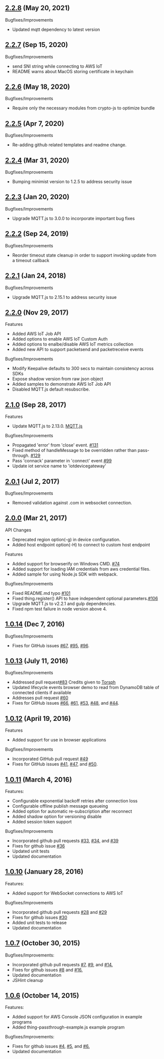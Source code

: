 ## [2.2.8](https://github.com/aws/aws-iot-device-sdk-js/releases/tag/v2.2.8) (May 20, 2021)

Bugfixes/Improvements
  - Updated mqtt dependency to latest version

## [2.2.7](https://github.com/aws/aws-iot-device-sdk-js/releases/tag/v2.2.7) (Sep 15, 2020)

Bugfixes/Improvements
  - send SNI string while connecting to AWS IoT
  - README warns about MacOS storing certificate in keychain

## [2.2.6](https://github.com/aws/aws-iot-device-sdk-js/releases/tag/v2.2.6) (May 18, 2020)

Bugfixes/Improvements
  - Require only the necessary modules from crypto-js to optimize bundle

## [2.2.5](https://github.com/aws/aws-iot-device-sdk-js/releases/tag/v2.2.5) (Apr 7, 2020)

Bugfixes/Improvements
  - Re-adding github related templates and readme change.

## [2.2.4](https://github.com/aws/aws-iot-device-sdk-js/releases/tag/v2.2.4) (Mar 31, 2020)

Bugfixes/Improvements
  - Bumping minimist version to 1.2.5 to address security issue

## [2.2.3](https://github.com/aws/aws-iot-device-sdk-js/releases/tag/v2.2.3) (Jan 20, 2020)

Bugfixes/Improvements
  - Upgrade MQTT.js to 3.0.0 to incorporate important bug fixes

## [2.2.2](https://github.com/aws/aws-iot-device-sdk-js/releases/tag/v2.2.2) (Sep 24, 2019)

Bugfixes/Improvements
  - Reorder timeout state cleanup in order to support invoking update from a timeout callback

## [2.2.1](https://github.com/aws/aws-iot-device-sdk-js/releases/tag/v2.2.1) (Jan 24, 2018)

Bugfixes/Improvements
  - Upgrade MQTT.js to 2.15.1 to address security issue

## [2.2.0](https://github.com/aws/aws-iot-device-sdk-js/releases/tag/v2.2.0) (Nov 29, 2017)

Features
  - Added AWS IoT Job API
  - Added options to enable AWS IoT Custom Auth
  - Added options to enalbe/disable AWS IoT metrics collection
  - Added new API to support packetsend and packetreceive events

Bugfixes/Improvements
  - Modify Keepalive defaults to 300 secs to maintain consistency across SDKs
  - Expose shadow version from raw json object
  - Added samples to demonstrate AWS IoT Job API
  - Disabled MQTT.js default resubscribe.

## [2.1.0](https://github.com/aws/aws-iot-device-sdk-js/releases/tag/v2.0.1) (Sep 28, 2017)

Features
  - Update MQTT.js to 2.13.0. [MQTT.js](https://github.com/mqttjs/MQTT.js/releases/tag/v2.13.0)

Bugfixes/Improvements
  - Propagated 'error' from 'close' event. [#131](https://github.com/aws/aws-iot-device-sdk-js/pull/131)
  - Fixed method of handleMessage to be overridden rather than pass-through. [#129](https://github.com/aws/aws-iot-device-sdk-js/pull/129)
  - Pass 'connack' parameter in 'connect' event  [#99](https://github.com/aws/aws-iot-device-sdk-js/pull/99)
  - Update iot service name to 'iotdevicegateway'

## [2.0.1](https://github.com/aws/aws-iot-device-sdk-js/releases/tag/v2.0.1) (Jul 2, 2017)

Bugfixes/Improvements
  - Removed validation against .com in websocket connection.

## [2.0.0](https://github.com/aws/aws-iot-device-sdk-js/releases/tag/v2.0.0) (Mar 21, 2017)

API Changes
  - Deprecated region option(-g) in device configuration.
  - Added host endpoint option(-H) to connect to custom host endpoint

Features
  - Added support for browserify on Windows CMD. [#74](https://github.com/aws/aws-iot-device-sdk-js/issues/74)
  - Added support for loading IAM credentials from aws credential files.
  - Added sample for using Node.js SDK with webpack.

Bugfixes/Improvements
  - Fixed README.md typo [#101](https://github.com/aws/aws-iot-device-sdk-js/issues/101)
  - Fixed thing.register() API to have independent optional parameters.[#106](https://github.com/aws/aws-iot-device-sdk-js/issues/106)
  - Upgrade MQTT.js to v2.2.1 and gulp dependencies.
  - Fixed npm test failure in node version above 4.

## [1.0.14](https://github.com/aws/aws-iot-device-sdk-js/releases/tag/v1.0.14) (Dec 7, 2016)

Bugfixes/Improvements
  - Fixes for GitHub issues [#67]( https://github.com/aws/aws-iot-device-sdk-js/issues/67), [#95](https://github.com/aws/aws-iot-device-sdk-js/issues/95), [#96](https://github.com/aws/aws-iot-device-sdk-js/issues/96).

## [1.0.13](https://github.com/aws/aws-iot-device-sdk-js/releases/tag/v1.0.13) (July 11, 2016)

Bugfixes/Improvements
  - Addressed pull request[#83](https://github.com/aws/aws-iot-device-sdk-js/pull/83) Credits given to [Torsph](https://github.com/Torsph)
  - Updated lifecycle events browser demo to read from DynamoDB table of connected clients if available
  - Addresses pull request [#60](https://github.com/aws/aws-iot-device-sdk-js/pull/60)
  - Fixes for GitHub issues [#66](https://github.com/aws/aws-iot-device-sdk-js/issues/66), [#61](https://github.com/aws/aws-iot-device-sdk-js/issues/61), [#53](https://github.com/aws/aws-iot-device-sdk-js/issues/53), [#48](https://github.com/aws/aws-iot-device-sdk-js/issues/48), and [#44](https://github.com/aws/aws-iot-device-sdk-js/issues/44).

## [1.0.12](https://github.com/aws/aws-iot-device-sdk-js/releases/tag/v1.0.12) (April 19, 2016)

Features
  - Added support for use in browser applications

Bugfixes/Improvements
  - Incorporated GitHub pull request [#49](https://github.com/aws/aws-iot-device-sdk-js/pull/49)
  - Fixes for GitHub issues [#41](https://github.com/aws/aws-iot-device-sdk-js/issues/41), [#47](https://github.com/aws/aws-iot-device-sdk-js/issues/47), and [#50](https://github.com/aws/aws-iot-device-sdk-js/issues/50).

## [1.0.11](https://github.com/aws/aws-iot-device-sdk-js/releases/tag/v1.0.11) (March 4, 2016)

Features:
  - Configurable exponential backoff retries after connection loss
  - Configurable offline publish message queueing
  - Added option for automatic re-subscription after reconnect
  - Added shadow option for versioning disable
  - Added session token support

Bugfixes/Improvements
  - Incorporated github pull requests [#33](https://github.com/aws/aws-iot-device-sdk-js/pull/33), [#34](https://github.com/aws/aws-iot-device-sdk-js/pull/34), and [#39](https://github.com/aws/aws-iot-device-sdk-js/pull/39)
  - Fixes for github issue [#36](https://github.com/aws/aws-iot-device-sdk-js/issues/36)
  - Updated unit tests
  - Updated documentation

## [1.0.10](https://github.com/aws/aws-iot-device-sdk-js/releases/tag/v1.0.10) (January 28, 2016)

Features:
  - Added support for WebSocket connections to AWS IoT

Bugfixes/Improvements
  - Incorporated github pull requests [#28](https://github.com/aws/aws-iot-device-sdk-js/pull/28) and [#29](https://github.com/aws/aws-iot-device-sdk-js/pull/29)
  - Fixes for github issues [#30](https://github.com/aws/aws-iot-device-sdk-js/issues/30)
  - Added unit tests to release
  - Updated documentation

## [1.0.7](https://github.com/aws/aws-iot-device-sdk-js/releases/tag/v1.0.7) (October 30, 2015)

Bugfixes/Improvements:
  - Incorporated github pull requests [#7](https://github.com/aws/aws-iot-device-sdk-js/pull/7), [#9](https://github.com/aws/aws-iot-device-sdk-js/pull/9), and [#14.](https://github.com/aws/aws-iot-device-sdk-js/pull/14)
  - Fixes for github issues [#8](https://github.com/aws/aws-iot-device-sdk-js/issues/8) and [#16.](https://github.com/aws/aws-iot-device-sdk-js/issues/16)
  - Updated documentation
  - JSHint cleanup

## [1.0.6](https://github.com/aws/aws-iot-device-sdk-js/releases/tag/v1.0.6) (October 14, 2015)

Features:
  - Added support for AWS Console JSON configuration in example programs
  - Added thing-passthrough-example.js example program

Bugfixes/Improvements:
  - Fixes for github issues [#4](https://github.com/aws/aws-iot-device-sdk-js/issues/4), [#5](https://github.com/aws/aws-iot-device-sdk-js/issues/5), and [#6.](https://github.com/aws/aws-iot-device-sdk-js/issues/4)
  - Updated documentation
